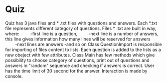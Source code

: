 # Quiz 
Quiz has 3 java files and * .txt files with questions and answers. 
Each *.txt file represents different category of questions. 
Files * .txt are built in way, where:
        -first line is a question,
        -next line is a number of answers, this line gives information how many lines will be reserved for answers 
        -next lines are answers 
        -and so on 
Class QuestionImport is responsible for importing of files content to lists. 
Each question is added to the lists as a new obeject with few attributes.
Class Main has few methods which give possibility to choose category of questions, print out of questions and answers in "random" sequence and checking if answers is correct. User has the time limit of 30 second for the answer. Interaction is made by console.
